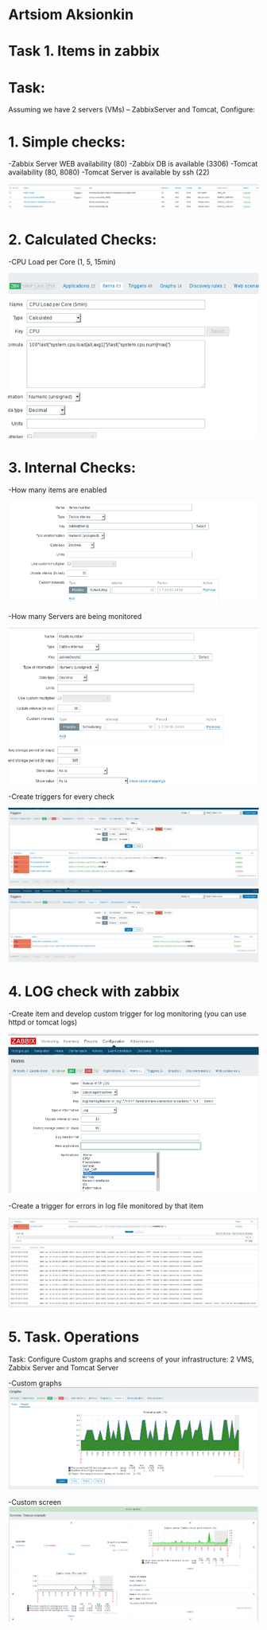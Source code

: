 # Artsiom Aksionkin

# Task 1. Items in zabbix

# Task:
Assuming we have 2 servers (VMs) – ZabbixServer and Tomcat,
Configure:
# 1. Simple checks:

-Zabbix Server WEB availability (80)
-Zabbix DB is available (3306)
-Tomcat availability (80, 8080)
-Tomcat Server is available by ssh (22)

<img src="pictures/Screenshot from 2017-07-26 13-16-41.png">

# 2. Calculated Checks:

-CPU Load per Core (1, 5, 15min)

<img src="pictures/Screenshot from 2017-07-26 15-09-27.png">

# 3. Internal Checks:

-How many items are enabled

<img src="pictures/Screenshot from 2017-07-26 15-30-11.png">

-How many Servers are being monitored

<img src="pictures/Screenshot from 2017-07-26 15-31-23.png">

-Create triggers for every check

<img src="pictures/Screenshot from 2017-07-26 17-26-50.png">
<img src="pictures/Screenshot from 2017-07-26 17-27-07.png">

# 4. LOG check with zabbix
-Create item and develop custom trigger for log monitoring (you can use httpd or tomcat logs)

<img src="pictures/Screenshot from 2017-07-26 17-36-06.png">

-Create a trigger for errors in log file monitored by that item

<img src="pictures/Screenshot from 2017-07-26 17-36-22.png">

<img src="pictures/Screenshot from 2017-07-26 17-36-34.png">

# 5. Task. Operations

Task:
Configure Custom graphs and screens of your infrastructure:
2 VMS, Zabbix Server and Tomcat Server 

-Custom graphs
<img src="pictures/Screenshot from 2017-07-26 18-01-49.png">

-Custom screen
<img src="pictures/Screenshot from 2017-07-26 18-10-39.png">